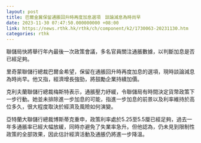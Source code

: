 ```yaml
---
layout: post
title: 巴爾金冀保留通脹回升時再度加息選項　談論減息為時尚早
date: 2023-11-30 07:47:50.000000000 +08:00
link: https://news.rthk.hk/rthk/ch/component/k2/1730063-20231130.htm
categories: rthk
---
```


聯儲局快將舉行年內最後一次政策會議，多名官員關注通脹數據，以判斷加息是否已經足夠。

里奇蒙聯儲行總裁巴爾金希望，保留在通脹回升時再度加息的選項，現時談論減息為時尚早。他又指，經濟增長強勁，將鼓勵企業持續加價。

克利夫蘭聯儲行總裁梅斯特表示，通脹壓力紓緩，令聯儲局有時間決定貨幣政策下一步行動。她並未排除進一步加息的可能，指進一步加息的前景以及利率維持於高位多久，很大程度取決於經濟及風險如何演變。

亞特蘭大聯儲行總裁博斯蒂克重申，政策利率處於5.25至5.5厘已經足夠，過去一年多通脹率已經大幅放緩，同時亦避免了失業率急升。但他認為，仍未見到限制性政策的全部效果，因此估計經濟活動及通脹仍將進一步降溫。
